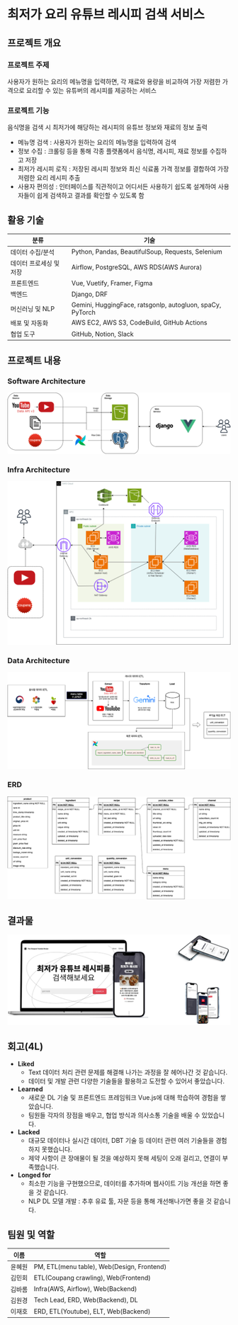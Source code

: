 # 최저가 요리 유튜브 레시피 검색 서비스

## 프로젝트 개요
### 프로젝트 주제
사용자가 원하는 요리의 메뉴명을 입력하면, 각 재료와 용량을 비교하여 가장 저렴한 가격으로 요리할 수 있는 유튜버의 레시피를 제공하는 서비스

### 프로젝트 기능
음식명을 검색 시 최저가에 해당하는 레시피의 유튜브 정보와 재료의 정보 출력
- 메뉴명 검색 : 사용자가 원하는 요리의 메뉴명을 입력하여 검색
- 정보 수집 : 크롤링 등을 통해 각종 플랫폼에서 음식명, 레시피, 재료 정보를 수집하고 저장
- 최저가 레시피 로직 : 저장된 레시피 정보와 최신 식료품 가격 정보를 결합하여 가장 저렴한 요리 레시피 추출
- 사용자 편의성 : 인터페이스를 직관적이고 어디서든 사용하기 쉽도록 설계하여 사용자들이 쉽게 검색하고 결과를 확인할 수 있도록 함

## 활용 기술
| 분류 | 기술 |
| --- | --- |
| 데이터 수집/분석 | Python, Pandas, BeautifulSoup, Requests, Selenium |
| 데이터 프로세싱 및 저장 | Airflow, PostgreSQL, AWS RDS(AWS Aurora) |
| 프론트엔드 | Vue, Vuetify, Framer, Figma |
| 백엔드 | Django, DRF |
| 머신러닝 및 NLP | Gemini, HuggingFace, ratsgonlp, autogluon, spaCy, PyTorch |
| 배포 및 자동화 | AWS EC2, AWS S3, CodeBuild, GitHub Actions |
| 협업 도구 | GitHub, Notion, Slack |

## 프로젝트 내용
### Software Architecture
![Software Architecture](/img/sw_archi.drawio.png)

### Infra Architecture
![Infra Architecture](/img/final_infra.drawio.png)

### Data Architecture
![Data Architecture](/img/data_pipeline.drawio.png)

### ERD
![ERD](/img/service_erd.drawio.png)

## 결과물
![Result](/img/project_result.png)

## 회고(4L)
- **Liked**
    - Text 데이터 처리 관련 문제를 해결해 나가는 과정을 잘 헤어나간 것 같습니다.
    - 데이터 및 개발 관련 다양한 기술들을 활용하고 도전할 수 있어서 좋았습니다.
- **Learned**
    - 새로운 DL 기술 및 프론트엔드 프레임워크 Vue.js에 대해 학습하여 경험을 쌓았습니다.
    - 팀원들 각자의 장점을 배우고, 협업 방식과 의사소통 기술을 배울 수 있었습니다.
- **Lacked**
    - 대규모 데이터나 실시간 데이터, DBT 기술 등 데이터 관련 여러 기술들을 경험하지 못했습니다.
    - 제약 사항이 큰 장애물이 될 것을 예상하지 못해 세팅이 오래 걸리고, 연결이 부족했습니다.
- **Longed for**
    - 최소한 기능을 구현했으므로, 데이터를 추가하며 웹사이트 기능 개선을 하면 좋을 것 같습니다.
    - NLP DL 모델 개발 : 추후 유료 툴, 자문 등을 통해 개선해나가면 좋을 것 같습니다.

## 팀원 및 역할

| 이름 | 역할 |
| --- | --- |
| 윤혜원 | PM, ETL(menu table), Web(Design, Frontend) |
| 김민회 | ETL(Coupang crawling), Web(Frontend) |
| 김바롬 | Infra(AWS, Airflow), Web(Backend) |
| 김원경 | Tech Lead, ERD, Web(Backend), DL |
| 이재호 | ERD, ETL(Youtube), ELT, Web(Backend) |